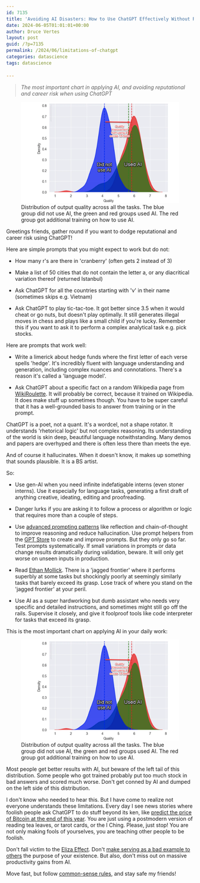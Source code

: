 ```yaml
---
id: 7135
title: 'Avoiding AI Disasters: How to Use ChatGPT Effectively Without Risking Your Reputation or Career, and the Most Important Chart in Applying AI'
date: 2024-06-05T01:01:01+00:00
author: Druce Vertes
layout: post
guid: /?p=7135
permalink: /2024/06/limitations-of-chatgpt
categories: datascience
tags: datascience

---
```

>*The most important chart in applying AI, and avoiding reputational and career risk when using ChatGPT*

<figure>
  <img
  src="/assets/2024/mollick-curve.png"
  alt="Distribution of output scores on a consulting task, with and without AI.">
  <figcaption>Distribution of output quality across all the tasks. The blue group did not use AI, the green and red groups used AI. The red group got additional training on how to use AI.</figcaption>
</figure>

<!--more-->

Greetings friends, gather round if you want to dodge reputational and career risk using ChatGPT!

Here are simple prompts that you might expect to work but do not:

- How many r's are there in 'cranberry' (often gets 2 instead of 3)

- Make a list of 50 cities that do not contain the letter a, or any diacritical variation thereof (returned Istanbul)

- Ask ChatGPT for all the countries starting with 'v' in their name (sometimes skips e.g. Vietnam)

- Ask ChatGPT to play tic-tac-toe. It got better since 3.5 when it would cheat or go nuts, but doesn't play optimally. It still generates illegal moves in chess and plays like a small child if you're lucky. Remember this if you want to ask it to perform a complex analytical task e.g. pick stocks.

Here are prompts that work well:

- Write a limerick about hedge funds where the first letter of each verse spells 'hedge'. It's incredibly fluent with language understanding and generation, including complex nuances and connotations. There's a reason it's called a 'language model'.

- Ask ChatGPT about a specific fact on a random Wikipedia page from [WikiRoulette](https://wikiroulette.co/). It will probably be correct, because it trained on Wikipedia. It does make stuff up sometimes though. You have to be super careful that it has a well-grounded basis to answer from training or in the prompt.

ChatGPT is a poet, not a quant. It's a wordcel, not a shape rotator. It understands 'rhetorical logic' but not complex reasoning. Its understanding of the world is skin deep, beautiful language notwithstanding. Many demos and papers are overhyped and there is often less there than meets the eye. 

And of course it hallucinates. When it doesn't know, it makes up something that sounds plausible. It is a BS artist. 

So:

- Use gen-AI when you need infinite indefatigable interns (even stoner interns). Use it especially for language tasks, generating a first draft of anything creative, ideating, editing and proofreading.

- Danger lurks if you are asking it to follow a process or algorithm or logic that requires more than a couple of steps.

- Use [advanced prompting patterns](https://druce.ai/2024/01/prompting) like reflection and chain-of-thought to improve reasoning and reduce hallucination. Use prompt helpers from the [GPT Store](https://gptstore.ai/gpts?q=prompt) to create and improve prompts. But they only go so far. Test prompts systematically. If small variations in prompts or data change results dramatically during validation, beware. It will only get worse on unseen inputs in production.

- Read [Ethan Mollick](https://www.oneusefulthing.org/p/centaurs-and-cyborgs-on-the-jagged). There is a 'jagged frontier' where it performs superbly at some tasks but shockingly poorly at seemingly similarly tasks that barely exceed its grasp.  Lose track of where you stand on the 'jagged frontier' at your peril. 

- Use AI as a super hardworking but dumb assistant who needs very specific and detailed instructions, and sometimes might still go off the rails. Supervise it closely, and give it foolproof tools like code interpreter for tasks that exceed its grasp. 

This is the most important chart on applying AI in your daily work:

<figure>
  <img
  src="/assets/2024/mollick-curve.png"
  alt="Distribution of output scores on a consulting task, with and without AI.">
  <figcaption>Distribution of output quality across all the tasks. The blue group did not use AI, the green and red groups used AI. The red group got additional training on how to use AI.</figcaption>
</figure>

Most people get better results with AI, but beware of the left tail of this distribution. Some people who got trained probably put too much stock in bad answers and scored much worse. Don't get conned by AI and dumped on the left side of this distribution.

I don't know who needed to hear this. But I have come to realize not everyone understands these limitations. Every day I see news stories where foolish people ask ChatGPT to do stuff beyond its ken, like [predict the price of Bitcoin at the end of this year](https://finbold.com/ai-sets-xrp-price-for-june-30-2024/). You are just using a postmodern version of reading tea leaves, or tarot cards, or the I Ching. Please, just stop! You are not only making fools of yourselves, you are teaching other people to be foolish.

Don't fall victim to the [Eliza Effect](https://en.wikipedia.org/wiki/ELIZA_effect). Don't [make serving as a bad example to others](https://www.npr.org/2023/12/30/1222273745/michael-cohen-ai-fake-legal-cases) the purpose of your existence. But also, don't miss out on massive productivity gains from AI. 

Move fast, but follow [common-sense rules](https://www.forbes.com/sites/peterhigh/2024/05/07/ethan-mollick-on-the-four-rules-of-co-intelligence-with-ai/?sh=600ff1a63004), and stay safe my friends!

